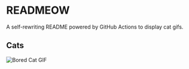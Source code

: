 # READMEOW

A self-rewriting README powered by GitHub Actions to display cat gifs.

## Cats

![Bored Cat GIF](https://media4.giphy.com/media/v1.Y2lkPTlhY2QwMmRhbWljb284NXJ6eTI4ejFtMzh2aHU3bWh5bDJwODVuazhsMDNjczA1OCZlcD12MV9naWZzX3NlYXJjaCZjdD1n/mlvseq9yvZhba/200.gif)
